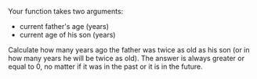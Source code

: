 Your function takes two arguments:

- current father's age (years)
- current age of his son (years)

Сalculate how many years ago the father was twice as old as his son (or in how many years he will be twice as old).
The answer is always greater or equal to 0, no matter if it was in the past or it is in the future.
